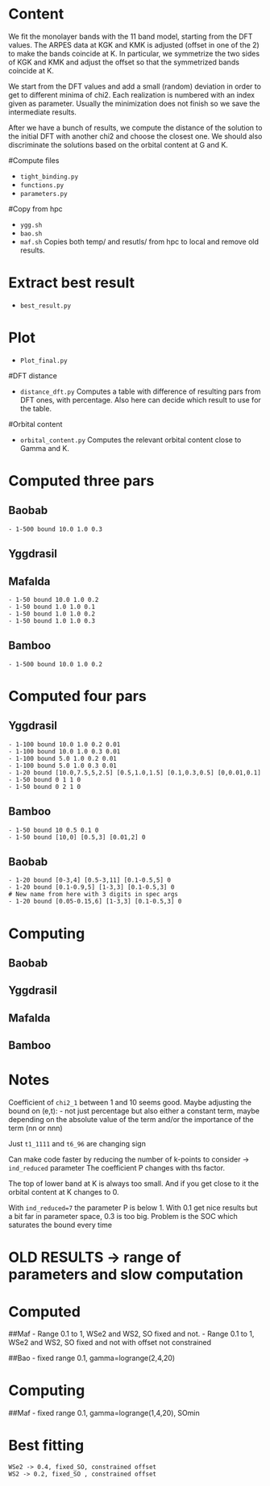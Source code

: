 # Content
We fit the monolayer bands with the 11 band model, starting from the DFT values. 
The ARPES data at KGK and KMK is adjusted (offset in one of the 2) to make the bands coincide at K. In particular,
we symmetrize the two sides of KGK and KMK and adjust the offset so that the symmetrized bands coincide at K.

We start from the DFT values and add a small (random) deviation in order to get to different minima of chi2. 
Each realization is numbered with an index given as parameter.
Usually the minimization does not finish so we save the intermediate results.

After we have a bunch of results, we compute the distance of the solution to the initial DFT with another chi2
and choose the closest one. 
We should also discriminate the solutions based on the orbital content at G and K.

#Compute files
- `tight_binding.py`
- `functions.py`
- `parameters.py`

#Copy from hpc
- `ygg.sh`
- `bao.sh`
- `maf.sh`
Copies both temp/ and resutls/ from hpc to local and remove old results.

# Extract best result
- `best_result.py`

# Plot
- `Plot_final.py`

#DFT distance
- `distance_dft.py`
Computes a table with difference of resulting pars from DFT ones, with percentage.
Also here can decide which result to use for the table.

#Orbital content
- `orbital_content.py`
Computes the relevant orbital content close to Gamma and K.

# Computed three pars
## Baobab
    - 1-500 bound 10.0 1.0 0.3
## Yggdrasil
## Mafalda
    - 1-50 bound 10.0 1.0 0.2
    - 1-50 bound 1.0 1.0 0.1
    - 1-50 bound 1.0 1.0 0.2
    - 1-50 bound 1.0 1.0 0.3
## Bamboo
    - 1-500 bound 10.0 1.0 0.2


# Computed four pars
## Yggdrasil
    - 1-100 bound 10.0 1.0 0.2 0.01
    - 1-100 bound 10.0 1.0 0.3 0.01
    - 1-100 bound 5.0 1.0 0.2 0.01
    - 1-100 bound 5.0 1.0 0.3 0.01
    - 1-20 bound [10.0,7.5,5,2.5] [0.5,1.0,1.5] [0.1,0.3,0.5] [0,0.01,0.1]
    - 1-50 bound 0 1 1 0
    - 1-50 bound 0 2 1 0
## Bamboo
    - 1-50 bound 10 0.5 0.1 0
    - 1-50 bound [10,0] [0.5,3] [0.01,2] 0
## Baobab
    - 1-20 bound [0-3,4] [0.5-3,11] [0.1-0.5,5] 0
    - 1-20 bound [0.1-0.9,5] [1-3,3] [0.1-0.5,3] 0
    # New name from here with 3 digits in spec args
    - 1-20 bound [0.05-0.15,6] [1-3,3] [0.1-0.5,3] 0



# Computing

## Baobab
## Yggdrasil
## Mafalda
## Bamboo
    






# Notes
Coefficient of `chi2_1` between 1 and 10 seems good. 
Maybe adjusting the bound on (e,t):
    - not just percentage but also either a constant term, maybe depending on 
      the absolute value of the term and/or the importance of the term (nn or nnn)

Just `t1_1111` and `t6_96` are changing sign

Can make code faster by reducing the number of k-points to consider -> `ind_reduced` parameter
The coefficient P changes with ths factor.

The top of lower band at K is always too small. And if you get close to it the orbital content at K changes to 0.

With `ind_reduced=7` the parameter P is below 1. 
With 0.1 get nice results but a bit far in parameter space, 0.3 is too big.
Problem is the SOC which saturates the bound every time














# OLD RESULTS -> range of parameters and slow computation
# Computed
##Maf
    - Range 0.1 to 1, WSe2 and WS2, SO fixed and not.
    - Range 0.1 to 1, WSe2 and WS2, SO fixed and not with offset not constrained

##Bao
    - fixed range 0.1, gamma=logrange(2,4,20)
# Computing
##Maf
    - fixed range 0.1, gamma=logrange(1,4,20), SOmin


# Best fitting
    WSe2 -> 0.4, fixed_SO, constrained offset
    WS2 -> 0.2, fixed_SO , constrained offset
